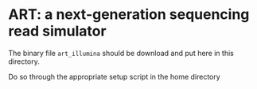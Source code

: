 # ART: a next-generation sequencing read simulator
The binary file `art_illumina` should be download and put here in this directory. 

Do so through the appropriate setup script in the home directory 